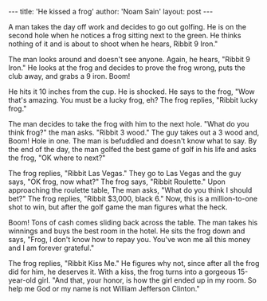 --- title: 'He kissed a frog' author: 'Noam Sain' layout: post ---

A man takes the day off work and decides to go out golfing. He is on the second hole when he notices a frog sitting next to the green. He thinks nothing of it and is about to shoot when he hears, Ribbit 9 Iron."

The man looks around and doesn't see anyone. Again, he hears, "Ribbit 9 Iron." He looks at the frog and decides to prove the frog wrong, puts the club away, and grabs a 9 iron. Boom!

He hits it 10 inches from the cup. He is shocked. He says to the frog, "Wow that's amazing. You must be a lucky frog, eh? The frog replies, "Ribbit lucky frog."

The man decides to take the frog with him to the next hole. "What do you think frog?" the man asks. "Ribbit 3 wood." The guy takes out a 3 wood and, Boom! Hole in one. The man is befuddled and doesn't know what to say. By the end of the day, the man golfed the best game of golf in his life and asks the frog, "OK where to next?"

The frog replies, "Ribbit Las Vegas." They go to Las Vegas and the guy says, "OK frog, now what?" The frog says, "Ribbit Roulette." Upon approaching the roulette table, The man asks, "What do you think I should bet?" The frog replies, "Ribbit $3,000, black 6." Now, this is a million-to-one shot to win, but after the golf game the man figures what the heck.

Boom! Tons of cash comes sliding back across the table. The man takes his winnings and buys the best room in the hotel. He sits the frog down and says, "Frog, I don't know how to repay you. You've won me all this money and I am forever grateful."

The frog replies, "Ribbit Kiss Me." He figures why not, since after all the frog did for him, he deserves it. With a kiss, the frog turns into a gorgeous 15-year-old girl. "And that, your honor, is how the girl ended up in my room. So help me God or my name is not William Jefferson Clinton."

